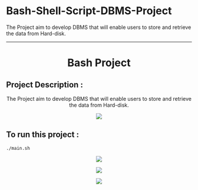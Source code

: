 # Bash-Shell-Script-DBMS-Project
 The Project aim to develop DBMS that will enable users to store and retrieve the data from Hard-disk. 

___________________________________________________________________________________________________________________________________________________________
<h1 align="center"> Bash Project </h1>

## Project Description   :  
<p align="center">
The Project aim to develop DBMS that will enable users to store and retrieve the data from Hard-disk. 
</p>
<p align="center">
<img src="https://user-images.githubusercontent.com/93389016/150598101-24c38756-f977-4200-8466-c9957beb3a89.png" >  
</p>

## To run this project  :   

```
./main.sh
```

<p align="center">
<img src="https://user-images.githubusercontent.com/93389016/150598570-646f7114-5f8a-4e53-a6e8-f75a9b45209d.png" >  
</p>
<p align="center">
<img src="https://user-images.githubusercontent.com/93389016/150598578-e70d856f-5128-4d56-b645-b8b705939808.png" >  
</p>
<p align="center">
<img src="https://user-images.githubusercontent.com/93389016/150598586-85afe988-481d-44c8-8f70-af05efc79168.png" >  
</p>
